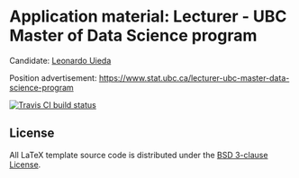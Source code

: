 # Application material: Lecturer - UBC Master of Data Science program

Candidate: [Leonardo Uieda](http://www.leouieda.com/)

Position advertisement: https://www.stat.ubc.ca/lecturer-ubc-master-data-science-program


[![Travis CI build status](http://img.shields.io/travis/leouieda/ubc-lecturer-data-science-application/master.svg?style=flat-square&label=build)](https://travis-ci.org/leouieda/ubc-lecturer-data-science-application)


## License

All LaTeX template source code is distributed under the [BSD 3-clause
License](https://opensource.org/licenses/BSD-3-Clause).
